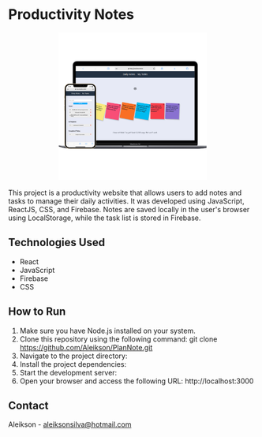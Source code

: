 # Productivity Notes

<p align="center">
  <img src="./TodoList.png" width="300" alt="TodoList">
</p>

This project is a productivity website that allows users to add notes and tasks to manage their daily activities. It was developed using JavaScript, ReactJS, CSS, and Firebase. Notes are saved locally in the user's browser using LocalStorage, while the task list is stored in Firebase.

## Technologies Used

- React
- JavaScript
- Firebase
- CSS

## How to Run

1. Make sure you have Node.js installed on your system.
2. Clone this repository using the following command: git clone https://github.com/Aleikson/PlanNote.git
3. Navigate to the project directory:
4. Install the project dependencies:
5. Start the development server:
6. Open your browser and access the following URL: http://localhost:3000

## Contact

Aleikson - [aleiksonsilva@hotmail.com](mailto:aleiksonsilva@hotmail.com)

